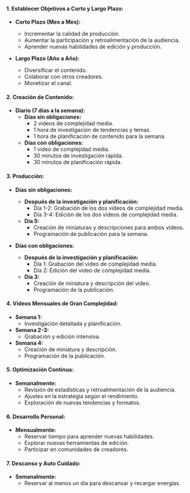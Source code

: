 #### **1. Establecer Objetivos a Corto y Largo Plazo:**

- **Corto Plazo (Mes a Mes):**
    
    - Incrementar la calidad de producción.
    - Aumentar la participación y retroalimentación de la audiencia.
    - Aprender nuevas habilidades de edición y producción.
- **Largo Plazo (Año a Año):**
    
    - Diversificar el contenido.
    - Colaborar con otros creadores.
    - Monetizar el canal.

#### **2. Creación de Contenido:**

- **Diario (7 días a la semana):**
    - **Días sin obligaciones:**
        - 2 videos de complejidad media.
        - 1 hora de investigación de tendencias y temas.
        - 1 hora de planificación de contenido para la semana.
    - **Días con obligaciones:**
        - 1 video de complejidad media.
        - 30 minutos de investigación rápida.
        - 30 minutos de planificación rápida.

#### **3. Producción:**

- **Días sin obligaciones:**
    
    - **Después de la investigación y planificación:**
        - Día 1-2: Grabación de los dos videos de complejidad media.
        - Día 3-4: Edición de los dos videos de complejidad media.
    - **Día 5:**
        - Creación de miniaturas y descripciones para ambos videos.
        - Programación de publicación para la semana.
- **Días con obligaciones:**
    
    - **Después de la investigación y planificación:**
        - Día 1: Grabación del video de complejidad media.
        - Día 2: Edición del video de complejidad media.
    - **Día 3:**
        - Creación de miniatura y descripción del video.
        - Programación de la publicación.

#### **4. Videos Mensuales de Gran Complejidad:**

- **Semana 1:**
    - Investigación detallada y planificación.
- **Semana 2-3:**
    - Grabación y edición intensiva.
- **Semana 4:**
    - Creación de miniatura y descripción.
    - Programación de la publicación.

#### **5. Optimización Continua:**

- **Semanalmente:**
    - Revisión de estadísticas y retroalimentación de la audiencia.
    - Ajustes en la estrategia según el rendimiento.
    - Exploración de nuevas tendencias y formatos.

#### **6. Desarrollo Personal:**

- **Mensualmente:**
    - Reservar tiempo para aprender nuevas habilidades.
    - Explorar nuevas herramientas de edición.
    - Participar en comunidades de creadores.

#### **7. Descanso y Auto Cuidado:**

- **Semanalmente:**
    - Reservar al menos un día para descansar y recargar energías.